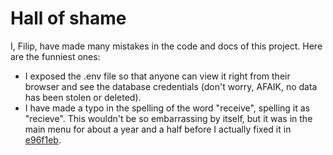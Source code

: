 # Hall of shame

I, Filip, have made many mistakes in the code and docs of this project. Here are the funniest ones:
* I exposed the .env file so that anyone can view it right from their browser and see the database credentials (don't worry, AFAIK, no data has been stolen or deleted).
* I have made a typo in the spelling of the word "receive", spelling it as "recieve". This wouldn't be so embarrassing by itself, but it was in the main menu for about a year and a half before I actually fixed it in [e96f1eb](https://github.com/interclip/interclip/commit/e96f1eb6a76295b13026ea48ee0acb9694f7d8b2).
